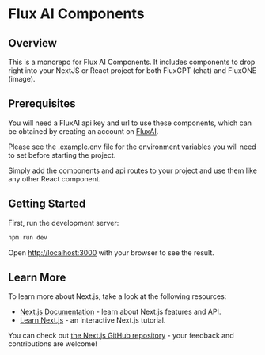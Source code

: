 # Flux AI Components

## Overview

This is a monorepo for Flux AI Components. It includes components to drop right into your NextJS or React project for both FluxGPT (chat) and FluxONE (image).

## Prerequisites
You will need a FluxAI api key and url to use these components, which can be obtained by creating an account on [FluxAI](https://ai-runonflux.com).

Please see the .example.env file for the environment variables you will need to set before starting the project.

Simply add the components and api routes to your project and use them like any other React component.

## Getting Started

First, run the development server:

```bash
npm run dev
```

Open [http://localhost:3000](http://localhost:3000) with your browser to see the result.

## Learn More

To learn more about Next.js, take a look at the following resources:

- [Next.js Documentation](https://nextjs.org/docs) - learn about Next.js features and API.
- [Learn Next.js](https://nextjs.org/learn) - an interactive Next.js tutorial.

You can check out [the Next.js GitHub repository](https://github.com/vercel/next.js) - your feedback and contributions are welcome!
